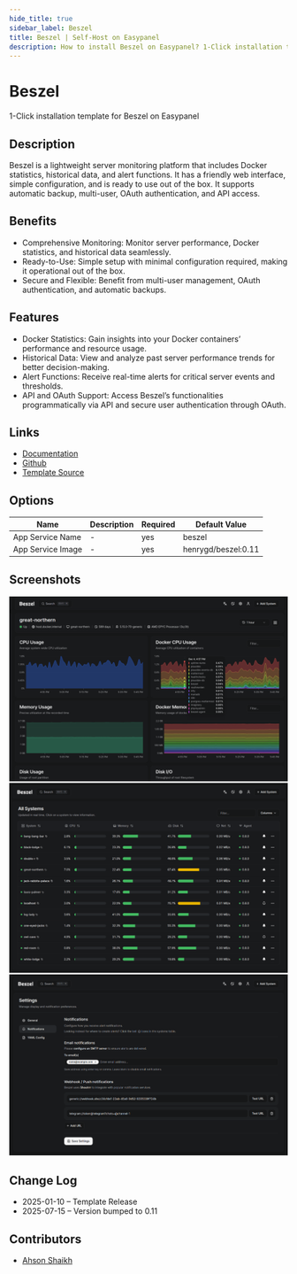 ```yaml
---
hide_title: true
sidebar_label: Beszel
title: Beszel | Self-Host on Easypanel
description: How to install Beszel on Easypanel? 1-Click installation template for Beszel on Easypanel
---
```


<!-- generated -->

# Beszel

1-Click installation template for Beszel on Easypanel

## Description

Beszel is a lightweight server monitoring platform that includes Docker statistics, historical data, and alert functions. It has a friendly web interface, simple configuration, and is ready to use out of the box. It supports automatic backup, multi-user, OAuth authentication, and API access.

## Benefits

- Comprehensive Monitoring: Monitor server performance, Docker statistics, and historical data seamlessly.
- Ready-to-Use: Simple setup with minimal configuration required, making it operational out of the box.
- Secure and Flexible: Benefit from multi-user management, OAuth authentication, and automatic backups.

## Features

- Docker Statistics: Gain insights into your Docker containers’ performance and resource usage.
- Historical Data: View and analyze past server performance trends for better decision-making.
- Alert Functions: Receive real-time alerts for critical server events and thresholds.
- API and OAuth Support: Access Beszel’s functionalities programmatically via API and secure user authentication through OAuth.

## Links

- [Documentation](https://github.com/henrygd/beszel/blob/main/readme.md)
- [Github](https://github.com/henrygd/beszel)
- [Template Source](https://github.com/easypanel-io/templates/tree/main/templates/beszel)

## Options

Name | Description | Required | Default Value
-|-|-|-
App Service Name | - | yes | beszel
App Service Image | - | yes | henrygd/beszel:0.11

## Screenshots

![Beszel Screenshot](./assets/screenshot.png)
![Beszel Screenshot](./assets/screenshot1.png)
![Beszel Screenshot](./assets/screenshot2.png)

## Change Log

- 2025-01-10 – Template Release
- 2025-07-15 – Version bumped to 0.11

## Contributors

- [Ahson Shaikh](https://github.com/Ahson-Shaikh)
